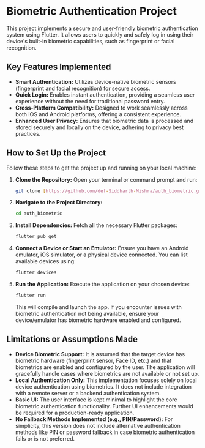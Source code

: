 # Biometric Authentication Project

This project implements a secure and user-friendly biometric authentication system using Flutter. It allows users to quickly and safely log in using their device's built-in biometric capabilities, such as fingerprint or facial recognition.

## Key Features Implemented

* **Smart Authentication:** Utilizes device-native biometric sensors (fingerprint and facial recognition) for secure access.
* **Quick Login:** Enables instant authentication, providing a seamless user experience without the need for traditional password entry.
* **Cross-Platform Compatibility:** Designed to work seamlessly across both iOS and Android platforms, offering a consistent experience.
* **Enhanced User Privacy:** Ensures that biometric data is processed and stored securely and locally on the device, adhering to privacy best practices.

## How to Set Up the Project

Follow these steps to get the project up and running on your local machine:

1.  **Clone the Repository:**
    Open your terminal or command prompt and run:
    ```bash
    git clone [https://github.com/def-Siddharth-Mishra/auth_biometric.git](https://github.com/def-Siddharth-Mishra/auth_biometric.git)
    ```
2.  **Navigate to the Project Directory:**
    ```bash
    cd auth_biometric
    ```
3.  **Install Dependencies:**
    Fetch all the necessary Flutter packages:
    ```bash
    flutter pub get
    ```
4.  **Connect a Device or Start an Emulator:**
    Ensure you have an Android emulator, iOS simulator, or a physical device connected. You can list available devices using:
    ```bash
    flutter devices
    ```
5.  **Run the Application:**
    Execute the application on your chosen device:
    ```bash
    flutter run
    ```
    This will compile and launch the app. If you encounter issues with biometric authentication not being available, ensure your device/emulator has biometric hardware enabled and configured.

## Limitations or Assumptions Made

* **Device Biometric Support:** It is assumed that the target device has biometric hardware (fingerprint sensor, Face ID, etc.) and that biometrics are enabled and configured by the user. The application will gracefully handle cases where biometrics are not available or not set up.
* **Local Authentication Only:** This implementation focuses solely on local device authentication using biometrics. It does not include integration with a remote server or a backend authentication system.
* **Basic UI:** The user interface is kept minimal to highlight the core biometric authentication functionality. Further UI enhancements would be required for a production-ready application.
* **No Fallback Methods Implemented (e.g., PIN/Password):** For simplicity, this version does not include alternative authentication methods like PIN or password fallback in case biometric authentication fails or is not preferred.
